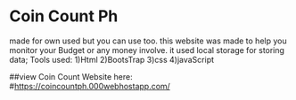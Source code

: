 # Coin Count Ph
made for own used but you can use too.
this website was made to help you monitor your Budget or any money involve.
it used local storage for storing data;
Tools used:
1)Html
2)BootsTrap
3)css
4)javaScript

##view Coin Count Website here:
#https://coincountph.000webhostapp.com/
